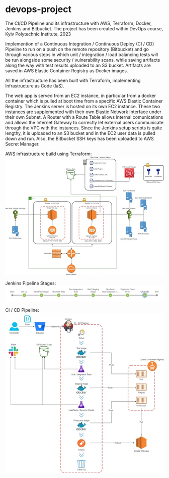# devops-project
The CI/CD Pipeline and its infrastructure with AWS, Terraform, Docker, Jenkins and Bitbucket. The project has been created within DevOps course, Kyiv Polytechnic Institute, 2023

Implemention of a Continuous Integration / Continuous Deploy  (CI / CD) Pipeline to run on a push on the remote repository (Bitbucket) and go through various steps in which unit / integration / load balancing tests will be run alongside some security / vulnerability scans, while saving artifacts along the way with test results uploaded to an S3 bucket. Artifacts are saved in AWS Elastic Container Registry as Docker images.

All the infrastructure has been built with Terraform, implementing Infrastructure as Code (IaS).

The web app is served from an EC2 instance, in particular from a docker container which is pulled at boot time from a specific AWS Elastic Container Registry. The Jenkins server is hosted on its own EC2 instance. These two instances are supplemented with their own Elastic Network Interface under their own Subnet. A Router with a Route Table allows internal comunications and allows the Internet Gateway to correctly let external users communicate through the VPC with the instances. Since the Jenkins setup scripts is quite lengthy, it is uploaded to an S3 bucket and in the EC2 user data is pulled down and run. Also, the Bitbucket SSH keys has been uploaded to AWS Secret Manager.

AWS infrastructure build using Terraform:
![](images/aws.png)

Jenkins Pipeline Stages:
![](images/pipeline.png)

CI / CD Pipeline:
![](images/ci-cd.png)
